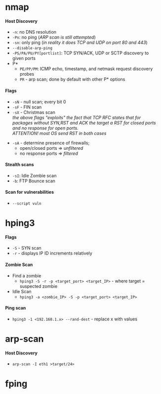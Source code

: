 # nmap
#### Host Discovery
* `-n`: no DNS resolution
* `-Pn`: no ping (_ARP scan is still attempted_)
* `-sn`: only ping (_in reality it does TCP and UDP on port 80 and 443_)
* `--disable-arp-ping`
* `-PS/PA/PU/PY[portlist]`: TCP SYN/ACK, UDP or SCTP discovery to given ports
* P*
  - `PE/PP/PM`: ICMP echo, timestamp, and netmask request discovery probes
  - `PR` - arp scan; done by default with other P* options

#### Flags
* `-sN` - null scan; every bit 0
* `-sF` - FIN scan
* `-sX` - Christmas scan
<br>_the above flags "exploits" the fact that TCP RFC states that for packages without *SYN*,*RST* and *ACK* the target a *RST* for *closed* ports and *no response* for *open* ports._
<br>_ATTENTION! most OS send *RST in both cases*_
- `-sA` - determine presence of firewalls;
  - open/closed ports => *unfiltered*
  - no response ports => *filtered*

#### Stealth scans
* `-sI`: Idle Zombie scan
*  `-b`: FTP Bounce scan

#### Scan for vulnerabilities
* `--script vuln`


# hping3
#### Flags
* `-S` - SYN scan
* `-r` - displays IP ID increments relatively
#### Zombie Scan
- Find a zombie
  - `hping3 -S -r -p <target_port> <target_IP>` - where target = suspected zombie
- Idle Scan
  - `hping3 -a <zombie_IP> -S -p <target_port> <target_IP>`
 
#### Ping scan
  - `hping3 -1 <192.168.1.x> --rand-dest` - replace x with values

# arp-scan
#### Host Discovery
* `arp-scan -I eth1 >target/24>`

# fping
